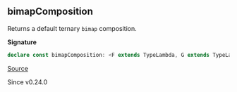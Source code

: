 ## bimapComposition

Returns a default ternary `bimap` composition.

**Signature**

```ts
declare const bimapComposition: <F extends TypeLambda, G extends TypeLambda>(CovariantF: Covariant<F>, BicovariantG: Bicovariant<G>) => <FR, FO, FE, GR, GO, E1, A, E2, B>(self: Kind<F, FR, FO, FE, Kind<G, GR, GO, E1, A>>, f: (e: E1) => E2, g: (a: A) => B) => Kind<F, FR, FO, FE, Kind<G, GR, GO, E2, B>>
```

[Source](https://github.com/Effect-TS/effect/tree/main/packages/typeclass/src/Bicovariant.ts#L31)

Since v0.24.0